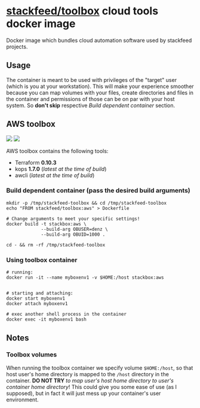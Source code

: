 # [stackfeed/toolbox](https://hub.docker.com/r/stackfeed/toolbox/) cloud tools docker image

Docker image which bundles cloud automation software used by stackfeed projects.

## Usage

The container is meant to be used with privileges of the "target" user (which is you at your workstation). This will make your experience smoother because you can map volumes with your files, create directories and files in the container and permissions of those can be on par with your host system. So **don't skip** respective *Build dependent container* section.

##  AWS toolbox

 [![](https://images.microbadger.com/badges/version/stackfeed/toolbox:aws.svg)](https://microbadger.com/images/stackfeed/toolbox:aws "Get your own version badge on microbadger.com") [![](https://images.microbadger.com/badges/image/stackfeed/toolbox:aws.svg)](https://microbadger.com/images/stackfeed/toolbox:aws "Get your own image badge on microbadger.com")

AWS toolbox contains the following tools:

* Terraform **0.10.3**
* kops **1.7.0** (*latest at the time of build*)
* awcli (*latest at the time of build*)


### Build dependent container (pass the desired build arguments)

```
mkdir -p /tmp/stackfeed-toolbox && cd /tmp/stackfeed-toolbox
echo "FROM stackfeed/toolbox:aws" > Dockerfile

# Change arguments to meet your specific settings!
docker build -t stackbox:aws \
             --build-arg OBUSER=denz \
             --build-arg OBUID=1000 .

cd - && rm -rf /tmp/stackfeed-toolbox
```

### Using toolbox container


```
# running:
docker run -it --name myboxenv1 -v $HOME:/host stackbox:aws


# starting and attaching:
docker start myboxenv1
docker attach myboxenv1

# exec another shell process in the container
docker exec -it myboxenv1 bash
```

## Notes

### Toolbox volumes
When running the toolbox container we specify volume `$HOME:/host`, so that host user's home directory is mapped to the `/host` directory in the container. **DO NOT TRY** *to map user's host home directory to user's container home directory*! This could give you some ease of use (as I supposed), but in fact it will just mess up your container's user environment.
